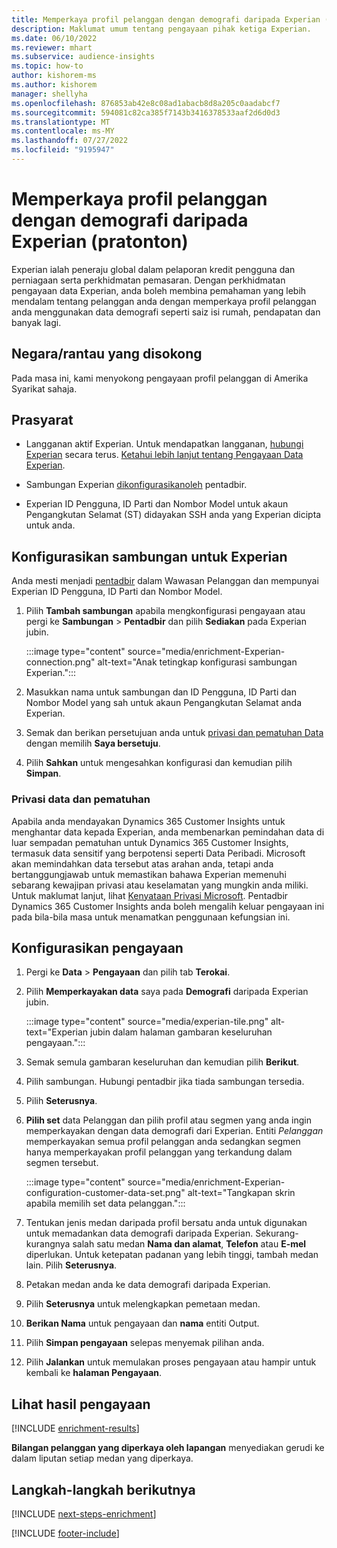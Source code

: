 ```yaml
---
title: Memperkaya profil pelanggan dengan demografi daripada Experian (pratonton)
description: Maklumat umum tentang pengayaan pihak ketiga Experian.
ms.date: 06/10/2022
ms.reviewer: mhart
ms.subservice: audience-insights
ms.topic: how-to
author: kishorem-ms
ms.author: kishorem
manager: shellyha
ms.openlocfilehash: 876853ab42e8c08ad1abacb8d8a205c0aadabcf7
ms.sourcegitcommit: 594081c82ca385f7143b3416378533aaf2d6d0d3
ms.translationtype: MT
ms.contentlocale: ms-MY
ms.lasthandoff: 07/27/2022
ms.locfileid: "9195947"
---
```

# <a name="enrich-customer-profiles-with-demographics-from-experian-preview"></a>Memperkaya profil pelanggan dengan demografi daripada Experian (pratonton)

Experian ialah peneraju global dalam pelaporan kredit pengguna dan perniagaan serta perkhidmatan pemasaran. Dengan perkhidmatan pengayaan data Experian, anda boleh membina pemahaman yang lebih mendalam tentang pelanggan anda dengan memperkaya profil pelanggan anda menggunakan data demografi seperti saiz isi rumah, pendapatan dan banyak lagi.

## <a name="supported-countriesregions"></a>Negara/rantau yang disokong

Pada masa ini, kami menyokong pengayaan profil pelanggan di Amerika Syarikat sahaja.

## <a name="prerequisites"></a>Prasyarat

- Langganan aktif Experian. Untuk mendapatkan langganan, [hubungi Experian](https://www.experian.com/marketing-services/contact) secara terus. [Ketahui lebih lanjut tentang Pengayaan Data Experian](https://www.experian.com/marketing-services/microsoft?cmpid=ems_web_mci_cdppage).

- Sambungan Experian [dikonfigurasikan](connections.md)[oleh](#configure-the-connection-for-experian) pentadbir.

- Experian ID Pengguna, ID Parti dan Nombor Model untuk akaun Pengangkutan Selamat (ST) didayakan SSH anda yang Experian dicipta untuk anda.

## <a name="configure-the-connection-for-experian"></a>Konfigurasikan sambungan untuk Experian

Anda mesti menjadi [pentadbir](permissions.md#admin) dalam Wawasan Pelanggan dan mempunyai Experian ID Pengguna, ID Parti dan Nombor Model.

1. Pilih **Tambah sambungan** apabila mengkonfigurasi pengayaan atau pergi ke **Sambungan** > **Pentadbir** dan pilih **Sediakan** pada Experian jubin.

   :::image type="content" source="media/enrichment-Experian-connection.png" alt-text="Anak tetingkap konfigurasi sambungan Experian.":::

1. Masukkan nama untuk sambungan dan ID Pengguna, ID Parti dan Nombor Model yang sah untuk akaun Pengangkutan Selamat anda Experian.

1. Semak dan berikan persetujuan anda untuk [privasi dan pematuhan Data](#data-privacy-and-compliance) dengan memilih **Saya bersetuju**.

1. Pilih **Sahkan** untuk mengesahkan konfigurasi dan kemudian pilih **Simpan**.

### <a name="data-privacy-and-compliance"></a>Privasi data dan pematuhan

Apabila anda mendayakan Dynamics 365 Customer Insights untuk menghantar data kepada Experian, anda membenarkan pemindahan data di luar sempadan pematuhan untuk Dynamics 365 Customer Insights, termasuk data sensitif yang berpotensi seperti Data Peribadi. Microsoft akan memindahkan data tersebut atas arahan anda, tetapi anda bertanggungjawab untuk memastikan bahawa Experian memenuhi sebarang kewajipan privasi atau keselamatan yang mungkin anda miliki. Untuk maklumat lanjut, lihat [Kenyataan Privasi Microsoft](https://go.microsoft.com/fwlink/?linkid=396732). Pentadbir Dynamics 365 Customer Insights anda boleh mengalih keluar pengayaan ini pada bila-bila masa untuk menamatkan penggunaan kefungsian ini.

## <a name="configure-the-enrichment"></a>Konfigurasikan pengayaan

1. Pergi ke **Data** > **Pengayaan** dan pilih tab **Terokai**.

1. Pilih **Memperkayakan data** saya pada **Demografi** daripada Experian jubin.

   :::image type="content" source="media/experian-tile.png" alt-text="Experian jubin dalam halaman gambaran keseluruhan pengayaan.":::

1. Semak semula gambaran keseluruhan dan kemudian pilih **Berikut**.

1. Pilih sambungan. Hubungi pentadbir jika tiada sambungan tersedia.

1. Pilih **Seterusnya**.

1. **Pilih set** data Pelanggan dan pilih profil atau segmen yang anda ingin memperkayakan dengan data demografi dari Experian. Entiti *Pelanggan* memperkayakan semua profil pelanggan anda sedangkan segmen hanya memperkayakan profil pelanggan yang terkandung dalam segmen tersebut.

    :::image type="content" source="media/enrichment-Experian-configuration-customer-data-set.png" alt-text="Tangkapan skrin apabila memilih set data pelanggan.":::

1. Tentukan jenis medan daripada profil bersatu anda untuk digunakan untuk memadankan data demografi daripada Experian. Sekurang-kurangnya salah satu medan **Nama dan alamat**, **Telefon** atau **E-mel** diperlukan. Untuk ketepatan padanan yang lebih tinggi, tambah medan lain. Pilih **Seterusnya**.

1. Petakan medan anda ke data demografi daripada Experian.

1. Pilih **Seterusnya** untuk melengkapkan pemetaan medan.

1. **Berikan Nama** untuk pengayaan dan **nama** entiti Output.

1. Pilih **Simpan pengayaan** selepas menyemak pilihan anda.

1. Pilih **Jalankan** untuk memulakan proses pengayaan atau hampir untuk kembali ke **halaman Pengayaan**.

## <a name="view-enrichment-results"></a>Lihat hasil pengayaan

[!INCLUDE [enrichment-results](includes/enrichment-results.md)]

**Bilangan pelanggan yang diperkaya oleh lapangan** menyediakan gerudi ke dalam liputan setiap medan yang diperkaya.

## <a name="next-steps"></a>Langkah-langkah berikutnya

[!INCLUDE [next-steps-enrichment](includes/next-steps-enrichment.md)]

[!INCLUDE [footer-include](includes/footer-banner.md)]
